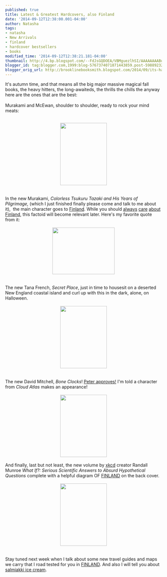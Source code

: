 ```yaml
---
published: true
title: Latest & Greatest Hardcovers, also Finland
date: '2014-09-12T12:38:00.001-04:00'
author: Natasha
tags:
- natasha
- New Arrivals
- finland
- hardcover bestsellers
- books
modified_time: '2014-09-12T12:38:21.181-04:00'
thumbnail: http://4.bp.blogspot.com/--FdJsGQDOEA/VBMguezlhSI/AAAAAAAABu4/ANXEIUCiX1g/s72-c/Photo%2BSep%2B12%2C%2B12%2B06%2B50.jpg
blogger_id: tag:blogger.com,1999:blog-5767374071871443859.post-5988923233620473382
blogger_orig_url: http://brooklinebooksmith.blogspot.com/2014/09/its-hard-out-here-for-wimp.html
---
```


It's autumn time, and that means all the big major massive magical fall books, the heavy hitters, the long-awaiteds, the thrills the chills the anyway here are the ones that are the best:<br /><br />Murakami and McEwan, shoulder to shoulder, ready to rock your mind meats:<br /><br /><div class="separator" style="clear: both; text-align: center;"><a href="http://4.bp.blogspot.com/--FdJsGQDOEA/VBMguezlhSI/AAAAAAAABu4/ANXEIUCiX1g/s1600/Photo%2BSep%2B12%2C%2B12%2B06%2B50.jpg" imageanchor="1" style="margin-left: 1em; margin-right: 1em;"><img border="0" src="http://4.bp.blogspot.com/--FdJsGQDOEA/VBMguezlhSI/AAAAAAAABu4/ANXEIUCiX1g/s1600/Photo%2BSep%2B12%2C%2B12%2B06%2B50.jpg" height="200" width="150" /></a></div><br /><br />In the new Murakami, <i>Colorless Tsukuru Tazaki and His Years of Pilgrimage,</i> (which I just finished finally please come and talk to me about it), &nbsp;the main character goes to <a href="http://brooklinebooksmith.blogspot.com/2012/11/epic-night-of-epic-proportions.html">Finland</a>. While you should <a href="http://www.brooklinebooksmith-shop.com/book/9780143117926">always</a> <a href="http://www.brooklinebooksmith-shop.com/book/9781847671813">care</a> <a href="http://www.brooklinebooksmith-shop.com/book/9781770461710">about</a> <a href="http://brooklinebooksmith-shop.com/natasha">Finland</a>, this factoid will become relevant later. Here's my favorite quote from it:<br /><br /><div class="separator" style="clear: both; text-align: center;"><a href="http://3.bp.blogspot.com/-FdXYVXAcopM/VBMg--uEkbI/AAAAAAAABvI/TiIdQIV5Ur8/s1600/Photo%2BSep%2B09%2C%2B11%2B54%2B54.jpg" imageanchor="1" style="margin-left: 1em; margin-right: 1em;"><img border="0" src="http://3.bp.blogspot.com/-FdXYVXAcopM/VBMg--uEkbI/AAAAAAAABvI/TiIdQIV5Ur8/s1600/Photo%2BSep%2B09%2C%2B11%2B54%2B54.jpg" height="150" width="200" /></a></div><br /><br />The new Tana French,&nbsp;<i>Secret Place</i>, just in time to housesit on a deserted New England coastal island and curl up with this in the dark, alone, on Halloween.<br /><br /><div class="separator" style="clear: both; text-align: center;"><a href="http://4.bp.blogspot.com/-lm6ZxUNdGPs/VBMhG41TlJI/AAAAAAAABvQ/icFkXi8WNPQ/s1600/Photo%2BSep%2B12%2C%2B12%2B06%2B40.jpg" imageanchor="1" style="margin-left: 1em; margin-right: 1em;"><img border="0" src="http://4.bp.blogspot.com/-lm6ZxUNdGPs/VBMhG41TlJI/AAAAAAAABvQ/icFkXi8WNPQ/s1600/Photo%2BSep%2B12%2C%2B12%2B06%2B40.jpg" height="200" width="150" /></a></div><br /><br />The new David Mitchell, <i>Bone Clocks</i>! <a href="http://brooklinebooksmith-shop.com/peter">Peter approves!</a>&nbsp;I'm told a character from <i>Cloud Atlas</i> makes an appearance!<br /><br /><div class="separator" style="clear: both; text-align: center;"><a href="http://3.bp.blogspot.com/-PC-R7BkGzxo/VBMg2Pq5grI/AAAAAAAABvA/y4TMSTxmTEM/s1600/Photo%2BSep%2B12%2C%2B12%2B06%2B37.jpg" imageanchor="1" style="margin-left: 1em; margin-right: 1em;"><img border="0" src="http://3.bp.blogspot.com/-PC-R7BkGzxo/VBMg2Pq5grI/AAAAAAAABvA/y4TMSTxmTEM/s1600/Photo%2BSep%2B12%2C%2B12%2B06%2B37.jpg" height="200" width="150" /></a></div><div class="separator" style="clear: both; text-align: center;"><br /></div>And finally, last but not least, the new volume by <a href="http://xkcd.com/">xkcd</a> creator Randall Munroe <i>What If?: Serious Scientific Answers to Absurd Hypothetical Questions </i>complete with a helpful diagram OF <a href="http://buchmesse.de/en/guestofhonour/">FINLAND</a> on the back cover.<br /><br /><div class="separator" style="clear: both; text-align: center;"><a href="http://1.bp.blogspot.com/-0M4gTVY8G1w/VBMhQIp9xbI/AAAAAAAABvY/V39J3ohUuuw/s1600/Photo%2BSep%2B12%2C%2B12%2B07%2B08.jpg" imageanchor="1" style="margin-left: 1em; margin-right: 1em;"><img border="0" src="http://1.bp.blogspot.com/-0M4gTVY8G1w/VBMhQIp9xbI/AAAAAAAABvY/V39J3ohUuuw/s1600/Photo%2BSep%2B12%2C%2B12%2B07%2B08.jpg" height="200" width="150" /></a></div><br /><br />Stay tuned next week when I talk about some new travel guides and maps we carry that I road tested for you in <a href="http://www.brooklinebooksmith-shop.com/book/9781476775364">FINLAND</a>. And also I will tell you about <a href="https://www.youtube.com/watch?v=nJBBakWOeEQ">salmiakki ice cream</a>.